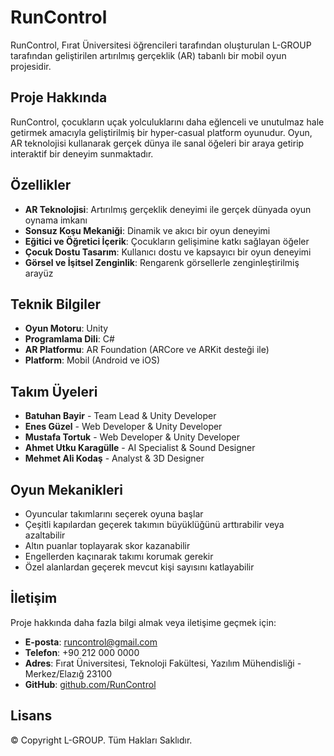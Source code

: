 # RunControl

RunControl, Fırat Üniversitesi öğrencileri tarafından oluşturulan L-GROUP tarafından geliştirilen artırılmış gerçeklik (AR) tabanlı bir mobil oyun projesidir.

## Proje Hakkında

RunControl, çocukların uçak yolculuklarını daha eğlenceli ve unutulmaz hale getirmek amacıyla geliştirilmiş bir hyper-casual platform oyunudur. Oyun, AR teknolojisi kullanarak gerçek dünya ile sanal öğeleri bir araya getirip interaktif bir deneyim sunmaktadır.

## Özellikler

- **AR Teknolojisi**: Artırılmış gerçeklik deneyimi ile gerçek dünyada oyun oynama imkanı
- **Sonsuz Koşu Mekaniği**: Dinamik ve akıcı bir oyun deneyimi
- **Eğitici ve Öğretici İçerik**: Çocukların gelişimine katkı sağlayan öğeler
- **Çocuk Dostu Tasarım**: Kullanıcı dostu ve kapsayıcı bir oyun deneyimi
- **Görsel ve İşitsel Zenginlik**: Rengarenk görsellerle zenginleştirilmiş arayüz

## Teknik Bilgiler

- **Oyun Motoru**: Unity
- **Programlama Dili**: C#
- **AR Platformu**: AR Foundation (ARCore ve ARKit desteği ile)
- **Platform**: Mobil (Android ve iOS)

## Takım Üyeleri

- **Batuhan Bayir** - Team Lead & Unity Developer
- **Enes Güzel** - Web Developer & Unity Developer
- **Mustafa Tortuk** - Web Developer & Unity Developer
- **Ahmet Utku Karagülle** - AI Specialist & Sound Designer
- **Mehmet Ali Kodaş** - Analyst & 3D Designer

## Oyun Mekanikleri

- Oyuncular takımlarını seçerek oyuna başlar
- Çeşitli kapılardan geçerek takımın büyüklüğünü arttırabilir veya azaltabilir
- Altın puanlar toplayarak skor kazanabilir
- Engellerden kaçınarak takımı korumak gerekir
- Özel alanlardan geçerek mevcut kişi sayısını katlayabilir

## İletişim

Proje hakkında daha fazla bilgi almak veya iletişime geçmek için:

- **E-posta**: runcontrol@gmail.com
- **Telefon**: +90 212 000 0000
- **Adres**: Fırat Üniversitesi, Teknoloji Fakültesi, Yazılım Mühendisliği - Merkez/Elazığ 23100
- **GitHub**: [github.com/RunControl](https://github.com/RunControl)

## Lisans

© Copyright L-GROUP. Tüm Hakları Saklıdır.